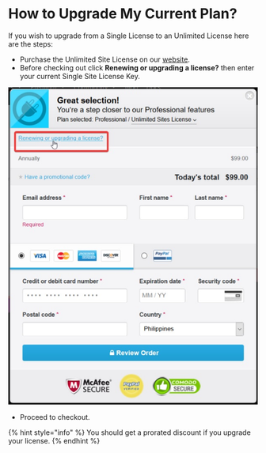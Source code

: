# How to Upgrade My Current Plan?

If you wish to upgrade from a Single License to an Unlimited License here are the steps:

* Purchase the Unlimited Site License on our [website](https://wpstackable.com/premium/#pricing-table).
* Before checking out click **Renewing or upgrading a license?** then enter your current Single Site License Key.

![](../../.gitbook/assets/how-to-upgrade-my-plan_1.jpg)

* Proceed to checkout.

{% hint style="info" %}
You should get a prorated discount if you upgrade your license.
{% endhint %}

